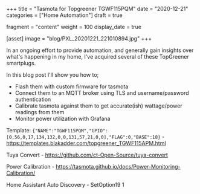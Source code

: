 +++
title = "Tasmota for Topgreener TGWF115PQM"
date = "2020-12-21"
categories = ["Home Automation"]
draft = true

fragment = "content"
weight = 100
display_date = true

[asset]
  image = "blog/PXL_20201221_221010894.jpg"
+++

In an ongoing effort to provide automation, and generally gain insights over what's happening in my home, I've acquired several of these TopGreener smartplugs.

In this blog post I'll show you how to;
* Flash them with custom firmware for tasmota
* Connect them to an MQTT broker using TLS and username/password authentication
* Calibrate tasmota against them to get accurate(ish) wattage/power readings from them
* Monitor power utilization with Grafana

Template: `{"NAME":"TGWF115PQM","GPIO":[0,56,0,17,134,132,0,0,131,57,21,0,0],"FLAG":0,"BASE":18}` - https://templates.blakadder.com/topgreener_TGWF115APM.html

Tuya Convert - https://github.com/ct-Open-Source/tuya-convert

Power Calibration - https://tasmota.github.io/docs/Power-Monitoring-Calibration/

Home Assistant Auto Discovery - SetOption19 1
